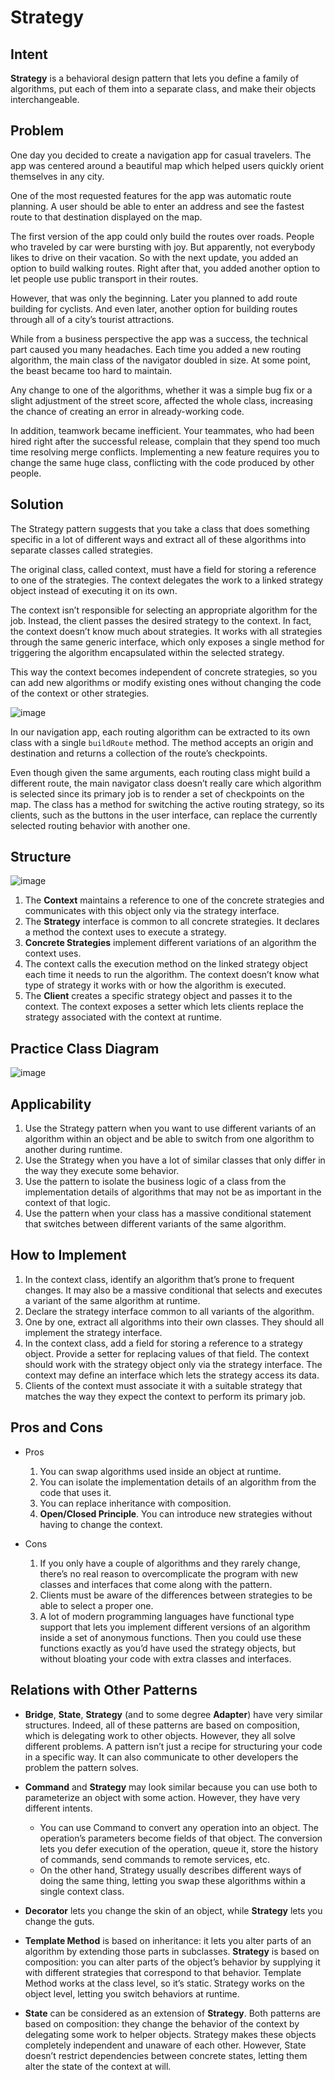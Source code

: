 # Strategy

## Intent
**Strategy** is a behavioral design pattern that lets you define a family of algorithms, put each of them into a separate class, and make their objects interchangeable.

## Problem
One day you decided to create a navigation app for casual travelers. The app was centered around a beautiful map which helped users quickly orient themselves in any city.

One of the most requested features for the app was automatic route planning. A user should be able to enter an address and see the fastest route to that destination displayed on the map.

The first version of the app could only build the routes over roads. People who traveled by car were bursting with joy. But apparently, not everybody likes to drive on their vacation. So with the next update, you added an option to build walking routes. Right after that, you added another option to let people use public transport in their routes.

However, that was only the beginning. Later you planned to add route building for cyclists. And even later, another option for building routes through all of a city’s tourist attractions.

While from a business perspective the app was a success, the technical part caused you many headaches. Each time you added a new routing algorithm, the main class of the navigator doubled in size. At some point, the beast became too hard to maintain.

Any change to one of the algorithms, whether it was a simple bug fix or a slight adjustment of the street score, affected the whole class, increasing the chance of creating an error in already-working code.

In addition, teamwork became inefficient. Your teammates, who had been hired right after the successful release, complain that they spend too much time resolving merge conflicts. Implementing a new feature requires you to change the same huge class, conflicting with the code produced by other people.

## Solution
The Strategy pattern suggests that you take a class that does something specific in a lot of different ways and extract all of these algorithms into separate classes called strategies.

The original class, called context, must have a field for storing a reference to one of the strategies. The context delegates the work to a linked strategy object instead of executing it on its own.

The context isn’t responsible for selecting an appropriate algorithm for the job. Instead, the client passes the desired strategy to the context. In fact, the context doesn’t know much about strategies. It works with all strategies through the same generic interface, which only exposes a single method for triggering the algorithm encapsulated within the selected strategy.

This way the context becomes independent of concrete strategies, so you can add new algorithms or modify existing ones without changing the code of the context or other strategies.

![image](https://github.com/SCYeh/Design_Pattern_Practice/assets/88961674/3c268002-385f-4429-9dd7-5ef07434ff03)

In our navigation app, each routing algorithm can be extracted to its own class with a single `buildRoute` method. The method accepts an origin and destination and returns a collection of the route’s checkpoints.

Even though given the same arguments, each routing class might build a different route, the main navigator class doesn’t really care which algorithm is selected since its primary job is to render a set of checkpoints on the map. The class has a method for switching the active routing strategy, so its clients, such as the buttons in the user interface, can replace the currently selected routing behavior with another one.

## Structure
![image](https://github.com/SCYeh/Design_Pattern_Practice/assets/88961674/32ffc8dc-d508-47dd-832a-feff2d86b27b)
1. The **Context** maintains a reference to one of the concrete strategies and communicates with this object only via the strategy interface.
2. The **Strategy** interface is common to all concrete strategies. It declares a method the context uses to execute a strategy.
3. **Concrete Strategies** implement different variations of an algorithm the context uses.
4. The context calls the execution method on the linked strategy object each time it needs to run the algorithm. The context doesn’t know what type of strategy it works with or how the algorithm is executed.
5. The **Client** creates a specific strategy object and passes it to the context. The context exposes a setter which lets clients replace the strategy associated with the context at runtime.

## Practice Class Diagram
![image](https://github.com/SCYeh/Design_Pattern_Practice/assets/88961674/8740b21a-0b9d-4c1f-b577-fff65ed09014)

## Applicability
1. Use the Strategy pattern when you want to use different variants of an algorithm within an object and be able to switch from one algorithm to another during runtime.
2. Use the Strategy when you have a lot of similar classes that only differ in the way they execute some behavior.
3. Use the pattern to isolate the business logic of a class from the implementation details of algorithms that may not be as important in the context of that logic.
4. Use the pattern when your class has a massive conditional statement that switches between different variants of the same algorithm.

## How to Implement
1. In the context class, identify an algorithm that’s prone to frequent changes. It may also be a massive conditional that selects and executes a variant of the same algorithm at runtime.
2. Declare the strategy interface common to all variants of the algorithm.
3. One by one, extract all algorithms into their own classes. They should all implement the strategy interface.
4. In the context class, add a field for storing a reference to a strategy object. Provide a setter for replacing values of that field. The context should work with the strategy object only via the strategy interface. The context may define an interface which lets the strategy access its data.
5. Clients of the context must associate it with a suitable strategy that matches the way they expect the context to perform its primary job.

## Pros and Cons
- Pros
    1. You can swap algorithms used inside an object at runtime.
    2. You can isolate the implementation details of an algorithm from the code that uses it.
    3. You can replace inheritance with composition.
    4. **Open/Closed Principle**. You can introduce new strategies without having to change the context.

- Cons
    1. If you only have a couple of algorithms and they rarely change, there’s no real reason to overcomplicate the program with new classes and interfaces that come along with the pattern.
    2. Clients must be aware of the differences between strategies to be able to select a proper one.
    3. A lot of modern programming languages have functional type support that lets you implement different versions of an algorithm inside a set of anonymous functions. Then you could use these functions exactly as you’d have used the strategy objects, but without bloating your code with extra classes and interfaces.

## Relations with Other Patterns
- **Bridge**, **State**, **Strategy** (and to some degree **Adapter**) have very similar structures. Indeed, all of these patterns are based on composition, which is delegating work to other objects. However, they all solve different problems. A pattern isn’t just a recipe for structuring your code in a specific way. It can also communicate to other developers the problem the pattern solves.

- **Command** and **Strategy** may look similar because you can use both to parameterize an object with some action. However, they have very different intents.
    - You can use Command to convert any operation into an object. The operation’s parameters become fields of that object. The conversion lets you defer execution of the operation, queue it, store the history of commands, send commands to remote services, etc.
    - On the other hand, Strategy usually describes different ways of doing the same thing, letting you swap these algorithms within a single context class.

- **Decorator** lets you change the skin of an object, while **Strategy** lets you change the guts.

- **Template Method** is based on inheritance: it lets you alter parts of an algorithm by extending those parts in subclasses. **Strategy** is based on composition: you can alter parts of the object’s behavior by supplying it with different strategies that correspond to that behavior. Template Method works at the class level, so it’s static. Strategy works on the object level, letting you switch behaviors at runtime.

- **State** can be considered as an extension of **Strategy**. Both patterns are based on composition: they change the behavior of the context by delegating some work to helper objects. Strategy makes these objects completely independent and unaware of each other. However, State doesn’t restrict dependencies between concrete states, letting them alter the state of the context at will.
